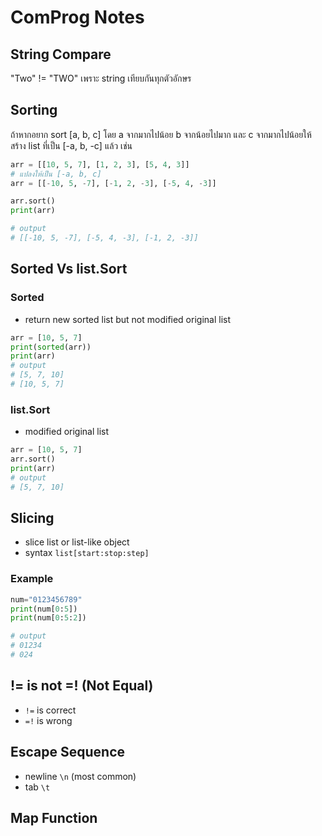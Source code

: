 # ComProg Notes

## String Compare

"Two" != "TWO" เพราะ string เทียบกันทุกตัวอักษร

## Sorting

ถ้าหากอยาก sort [a, b, c] โดย a จากมากไปน้อย b จากน้อยไปมาก และ c จากมากไปน้อยให้สร้าง list ที่เป็น [-a, b, -c] แล้ว เช่น

```python
arr = [[10, 5, 7], [1, 2, 3], [5, 4, 3]]
# แปลงให้เป็น [-a, b, c]
arr = [[-10, 5, -7], [-1, 2, -3], [-5, 4, -3]]

arr.sort()
print(arr)

# output
# [[-10, 5, -7], [-5, 4, -3], [-1, 2, -3]]
```

## Sorted Vs list.Sort

### Sorted

- return new sorted list but not modified original list

```python
arr = [10, 5, 7]
print(sorted(arr))
print(arr)
# output
# [5, 7, 10]
# [10, 5, 7]
```

### list.Sort

- modified original list

```python
arr = [10, 5, 7]
arr.sort()
print(arr)
# output
# [5, 7, 10]
```

## Slicing

- slice list or list-like object
- syntax `list[start:stop:step]`

### Example

```python
num="0123456789"
print(num[0:5])
print(num[0:5:2])

# output
# 01234
# 024
```

## != is not =! (Not Equal)

- `!=` is correct
- `=!` is wrong

## Escape Sequence

- newline `\n` (most common)
- tab `\t`

## Map Function

```python

```
